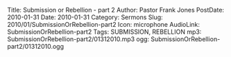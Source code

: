 Title: Submission or Rebellion - part 2
Author: Pastor Frank Jones
PostDate: 2010-01-31
Date: 2010-01-31
Category: Sermons
Slug: 2010/01/SubmissionOrRebellion-part2
Icon: microphone
AudioLink: SubmissionOrRebellion-part2
Tags: SUBMISSION, REBELLION
mp3: SubmissionOrRebellion-part2/01312010.mp3
ogg: SubmissionOrRebellion-part2/01312010.ogg
